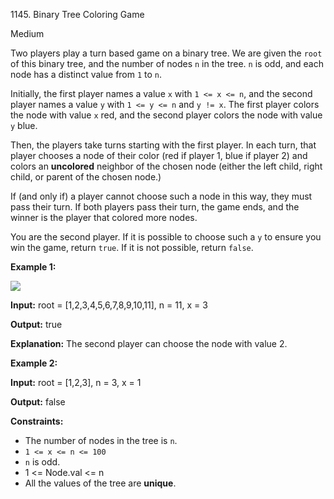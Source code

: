 1145\. Binary Tree Coloring Game

Medium

Two players play a turn based game on a binary tree. We are given the `root` of this binary tree, and the number of nodes `n` in the tree. `n` is odd, and each node has a distinct value from `1` to `n`.

Initially, the first player names a value `x` with `1 <= x <= n`, and the second player names a value `y` with `1 <= y <= n` and `y != x`. The first player colors the node with value `x` red, and the second player colors the node with value `y` blue.

Then, the players take turns starting with the first player. In each turn, that player chooses a node of their color (red if player 1, blue if player 2) and colors an **uncolored** neighbor of the chosen node (either the left child, right child, or parent of the chosen node.)

If (and only if) a player cannot choose such a node in this way, they must pass their turn. If both players pass their turn, the game ends, and the winner is the player that colored more nodes.

You are the second player. If it is possible to choose such a `y` to ensure you win the game, return `true`. If it is not possible, return `false`.

**Example 1:**

![](https://leetcode-in-java.github.io/src/main/java/g1101_1200/s1145_binary_tree_coloring_game/1480-binary-tree-coloring-game.png)

**Input:** root = [1,2,3,4,5,6,7,8,9,10,11], n = 11, x = 3

**Output:** true

**Explanation:** The second player can choose the node with value 2.

**Example 2:**

**Input:** root = [1,2,3], n = 3, x = 1

**Output:** false

**Constraints:**

*   The number of nodes in the tree is `n`.
*   `1 <= x <= n <= 100`
*   `n` is odd.
*   1 <= Node.val <= n
*   All the values of the tree are **unique**.